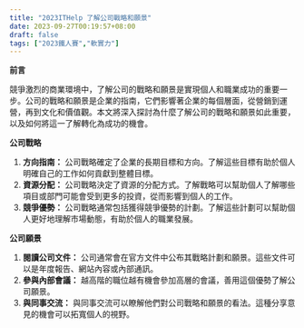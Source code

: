 ```yaml
---
title: "2023ITHelp 了解公司戰略和願景"
date: 2023-09-27T00:19:57+08:00
draft: false
tags: ["2023鐵人賽","軟實力"]
---
```


**前言**

競爭激烈的商業環境中，了解公司的戰略和願景是實現個人和職業成功的重要一步。公司的戰略和願景是企業的指南，它們影響著企業的每個層面，從營銷到運營，再到文化和價值觀。本文將深入探討為什麼了解公司的戰略和願景如此重要，以及如何將這一了解轉化為成功的機會。

**公司戰略**

1. **方向指南：** 公司戰略確定了企業的長期目標和方向。了解這些目標有助於個人明確自己的工作如何貢獻到整體目標。
2. **資源分配：** 公司戰略決定了資源的分配方式。了解戰略可以幫助個人了解哪些項目或部門可能會受到更多的投資，從而影響到個人的工作。
3. **競爭優勢：** 公司戰略通常包括獲得競爭優勢的計劃。了解這些計劃可以幫助個人更好地理解市場動態，有助於個人的職業發展。

**公司願景**

1. **閱讀公司文件：** 公司通常會在官方文件中公布其戰略計劃和願景。這些文件可以是年度報告、網站內容或內部通訊。
2. **參與內部會議：** 越高階的職位越有機會參加高層的會議，善用這個優勢了解公司願景。
3. **與同事交流：** 與同事交流可以瞭解他們對公司戰略和願景的看法。這種分享意見的機會可以拓寬個人的視野。